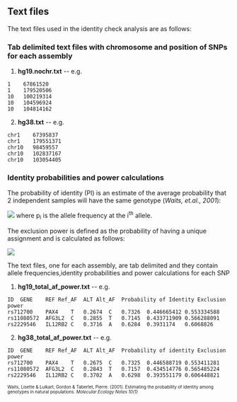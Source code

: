 ## Text files
The text files used in the identity check analysis are as follows:

### Tab delimited text files with chromosome and position of SNPs for each assembly

1. **hg19.nochr.txt** -- e.g.
```
1    67861520
1    179520506
10   100219314
10   104596924
10   104814162
```
2. **hg38.txt** -- e.g.
```
chr1    67395837
chr1    179551371
chr10   98459557
chr10   102837167
chr10   103054405
```

### Identity probabilities and power calculations
The probability of identity (PI) is an estimate of the average probability that 2 independent samples will have the same genotype (_Waits, et.al., 2001_):

<img src="http://latex.codecogs.com/gif.latex?PI=2\left(\sum_{i}^{n}p_{i}^{2}\right)^{2}-\sum_{i}^{n}p_{i}^{4}" border="0"/>
where p<sub>i</sub> is the allele frequency at the i<sup>th</sup> allele.

The exclusion power is defined as the probability of having a unique assignment and is calculated as follows:

<img src="http://latex.codecogs.com/gif.latex?Power=1-PI" border="0"/>

The text files, one for each assembly, are tab delimited and they contain allele frequencies,identity probabilities and power calculations for each SNP

1. **hg19_total_af_power.txt** -- e.g.
```
ID	GENE	REF	Ref_AF	ALT	Alt_AF	Probability of Identity	Exclusion power 
rs712700	PAX4	T	0.2674	C	0.7326	0.446665412	0.553334588
rs11080572	AFG3L2	C	0.2855	T	0.7145	0.433711909	0.566288091
rs2229546	IL12RB2	C	0.3716	A	0.6284	0.3931174	0.6068826
```
2. **hg38_total_af_power.txt** -- e.g.
```
ID	GENE	REF	Ref_AF	ALT	Alt_AF	Probability of identity	Exclusion power
rs712700	PAX4	T	0.2675	C	0.7325	0.446588719	0.553411281
rs11080572	AFG3L2	C	0.2843	T	0.7157	0.434514776	0.565485224
rs2229546	IL12RB2	C	0.3702	A	0.6298	0.393551179	0.606448821

```

<sup><sub>Waits, Lisette & Luikart, Gordon & Taberlet, Pierre. (2001). Estimating the probability of identity among genotypes in natural populations. _Molecular Ecology Notes 10(1)_</sup></sub>
